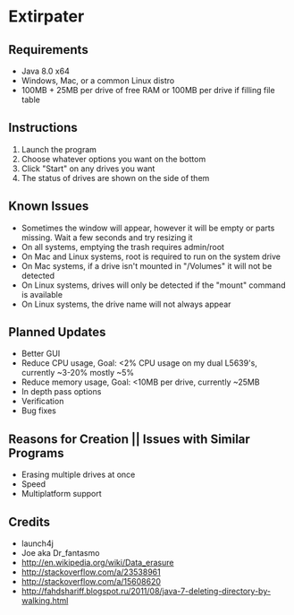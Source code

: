 Extirpater
==========

Requirements
------------
- Java 8.0 x64
- Windows, Mac, or a common Linux distro
- 100MB + 25MB per drive of free RAM or 100MB per drive if filling file table

Instructions
------------
1. Launch the program
2. Choose whatever options you want on the bottom
3. Click "Start" on any drives you want
4. The status of drives are shown on the side of them

Known Issues
------------
- Sometimes the window will appear, however it will be empty or parts missing. Wait a few seconds and try resizing it
- On all systems, emptying the trash requires admin/root
- On Mac and Linux systems, root is required to run on the system drive
- On Mac systems, if a drive isn't mounted in "/Volumes" it will not be detected
- On Linux systems, drives will only be detected if the "mount" command is available
- On Linux systems, the drive name will not always appear

Planned Updates
---------------
- Better GUI
- Reduce CPU usage, Goal: <2% CPU usage on my dual L5639's, currently ~3-20% mostly ~5%
- Reduce memory usage, Goal: <10MB per drive, currently ~25MB
- In depth pass options
- Verification
- Bug fixes

Reasons for Creation || Issues with Similar Programs
----------------------------------------------------
- Erasing multiple drives at once
- Speed
- Multiplatform support

Credits
-------
- launch4j
- Joe aka Dr_fantasmo
- http://en.wikipedia.org/wiki/Data_erasure
- http://stackoverflow.com/a/23538961
- http://stackoverflow.com/a/15608620
- http://fahdshariff.blogspot.ru/2011/08/java-7-deleting-directory-by-walking.html
